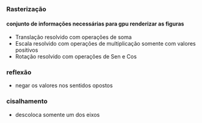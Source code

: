 ### Rasterização
#### conjunto de informações necessárias para gpu renderizar as figuras

- Translação resolvido com operações de soma
- Escala resolvido com operações de multiplicação somente com valores positivos
- Rotação resolvido com operações de Sen e Cos

### reflexão
- negar os valores nos sentidos opostos

### cisalhamento
- descoloca somente um dos eixos